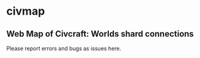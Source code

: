 # civmap
## Web Map of Civcraft: Worlds shard connections

Please report errors and bugs as issues here.

